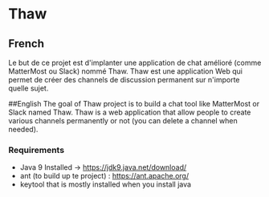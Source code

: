 # Thaw
## French
Le but de ce projet est d'implanter une application de chat amélioré (comme MatterMost ou Slack) nommé Thaw. Thaw est une application Web qui permet de créer des channels de discussion permanent sur n'importe quelle sujet.

##English
The goal of Thaw project is to build a chat tool like MatterMost or Slack named Thaw.
Thaw is a web application that allow people to create various channels permanently or not (you can delete a channel when needed).


### Requirements
* Java 9 Installed -> https://jdk9.java.net/download/
* ant (to build up te project) : https://ant.apache.org/
* keytool that is mostly installed when you install java

